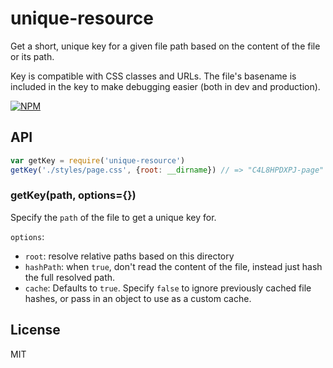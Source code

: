 unique-resource
===

Get a short, unique key for a given file path based on the content of the file or its path.

Key is compatible with CSS classes and URLs. The file's basename is included in the key to make debugging easier (both in dev and production).

[![NPM](https://nodei.co/npm/unique-resource.png?compact=true)](https://nodei.co/npm/unique-resource/)

## API

```js
var getKey = require('unique-resource')
getKey('./styles/page.css', {root: __dirname}) // => "C4L8HPDXPJ-page"
```

### getKey(path, options={})

Specify the `path` of the file to get a unique key for.

`options`: 
  - `root`: resolve relative paths based on this directory
  - `hashPath`: when `true`, don't read the content of the file, instead just hash the full resolved path.
  - `cache`: Defaults to `true`. Specify `false` to ignore previously cached file hashes, or pass in an object to use as a custom cache.

## License

MIT